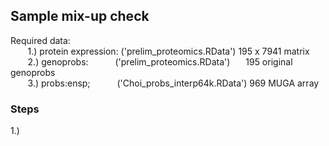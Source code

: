 ## Sample mix-up check

Required data:<br />
&nbsp;&nbsp;&nbsp;&nbsp;&nbsp;&nbsp; 1.) protein expression: ('prelim_proteomics.RData')    195 x 7941 matrix <br />
&nbsp;&nbsp;&nbsp;&nbsp;&nbsp;&nbsp; 2.) genoprobs: &ensp;&ensp;&ensp;&ensp;&ensp;&nbsp;('prelim_proteomics.RData')&ensp;&ensp;&ensp;    195 original genoprobs <br />
&nbsp;&nbsp;&nbsp;&nbsp;&nbsp;&nbsp; 3.) probs:ensp;&ensp;&ensp;&ensp;&ensp;&ensp;&nbsp;&nbsp;('Choi_probs_interp64k.RData') 969 MUGA array <br />
    
    
    
  
### Steps

1.) 
